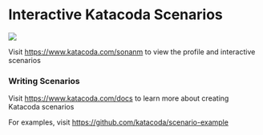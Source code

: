 # Interactive Katacoda Scenarios

[![](http://shields.katacoda.com/katacoda/sonanm/count.svg)](https://www.katacoda.com/sonanm "Get your profile on Katacoda.com")

Visit https://www.katacoda.com/sonanm to view the profile and interactive scenarios

### Writing Scenarios
Visit https://www.katacoda.com/docs to learn more about creating Katacoda scenarios

For examples, visit https://github.com/katacoda/scenario-example
